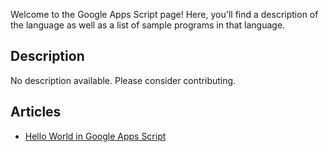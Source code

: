 Welcome to the Google Apps Script page! Here, you'll find a description of the language as well as a list of sample programs in that language.

## Description

No description available. Please consider contributing.

## Articles

- [Hello World in Google Apps Script](https://sampleprograms.io/projects/hello-world/google-apps-script)